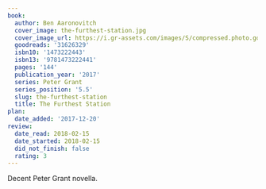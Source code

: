 ```yaml
---
book:
  author: Ben Aaronovitch
  cover_image: the-furthest-station.jpg
  cover_image_url: https://i.gr-assets.com/images/S/compressed.photo.goodreads.com/books/1488204086l/31626329._SX98_.jpg
  goodreads: '31626329'
  isbn10: '1473222443'
  isbn13: '9781473222441'
  pages: '144'
  publication_year: '2017'
  series: Peter Grant
  series_position: '5.5'
  slug: the-furthest-station
  title: The Furthest Station
plan:
  date_added: '2017-12-20'
review:
  date_read: 2018-02-15
  date_started: 2018-02-15
  did_not_finish: false
  rating: 3
---
```


Decent Peter Grant novella.

